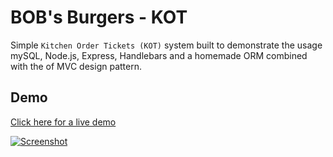 # BOB's Burgers - KOT

Simple `Kitchen Order Tickets (KOT)` system built to demonstrate the usage mySQL, Node.js, Express, Handlebars and a homemade ORM combined with the of MVC design pattern.

## Demo
[Click here for a live demo](https://dry-oasis-58010.herokuapp.com/)

[![Screenshot](https://s8.postimg.cc/6num7965h/Screenshot_2018-06-28_BOB_s_Burgers_-_K_O_T.png)](https://dry-oasis-58010.herokuapp.com/)
